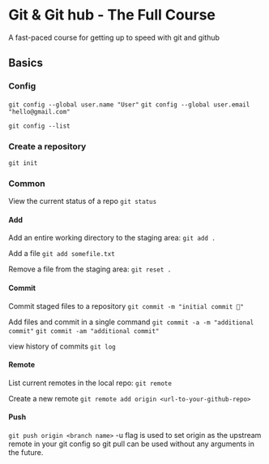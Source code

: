 # Git & Git hub - The Full Course

A fast-paced course for getting up to speed with git and github

## Basics

### Config

`git config --global user.name "User"`
`git config --global user.email "hello@gmail.com"`

`git config --list`

### Create a repository

`git init`

### Common

View the current status of a repo
`git status`

#### Add

Add an entire working directory to the staging area:
`git add .`

Add a file
`git add somefile.txt`

Remove a file from the staging area:
`git reset .`

#### Commit

Commit staged files to a repository
`git commit -m "initial commit 🚀"`

Add files and commit in a single command
`git commit -a -m "additional commit"`
`git commit -am "additional commit"`

view history of commits
`git log`

#### Remote

List current remotes in the local repo:
`git remote`

Create a new remote
`git remote add origin <url-to-your-github-repo>`

#### Push

`git push origin <branch name>`
-u flag is used to set origin as the upstream remote in your git config so git pull can be used without any arguments in the future.
